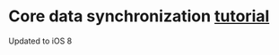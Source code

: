 # Core data synchronization [tutorial](http://www.raywenderlich.com/15916/how-to-synchronize-core-data-with-a-web-service-part-1)

Updated to iOS 8